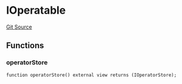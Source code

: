 # IOperatable

[Git Source](https://github.com/jbx-protocol/juice-contracts-v1/blob/71fd42afb0ef0d51606019d9a17dcb746505efd5/contracts/interfaces/IOperatable.sol)

## Functions

### operatorStore

```solidity
function operatorStore() external view returns (IOperatorStore);
```

